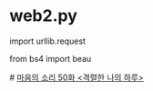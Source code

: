 # web2.py

import urllib.request

from bs4 import beau

#<td class="title">
	<a href="/webtoon/detail?" >마음의 소리 50화 <격렬한 나의 하루></a>
</td>